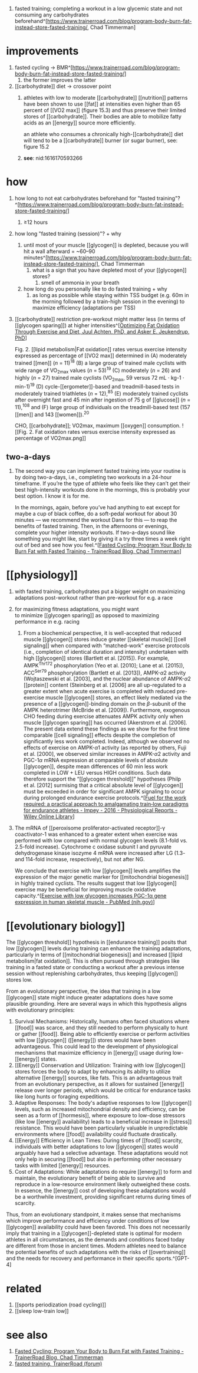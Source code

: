 1. fasted training; completing a workout in a low glycemic state and not consuming any carbohydrates beforehand^[https://www.trainerroad.com/blog/program-body-burn-fat-instead-store-fasted-training/, Chad Timmerman]

# improvements
1. fasted cycling → BMR^[https://www.trainerroad.com/blog/program-body-burn-fat-instead-store-fasted-training/]
	1. the former improves the latter
2. [[carbohydrate]] diet → crossover point
	1. athletes with low to moderate [[carbohydrate]] [[nutrition]] patterns have been shown to use [[fat]] at intensities even higher than 65 percent of [[VO2 max]] (figure 15.3) and thus preserve their limited stores of [[carbohydrate]]. Their bodies are able to mobilize fatty acids as an [[energy]] source more efficiently.

		an athlete who consumes a chronically high-[[carbohydrate]] diet will tend to be a [[carbohydrate]] burner (or sugar burner), see: figure 15.2
	1. **see**: nid:1616170593266

# how
1. how long to not eat carbohydrates beforehand for "fasted training"?^[https://www.trainerroad.com/blog/program-body-burn-fat-instead-store-fasted-training/]
	1. ≥12 hours
2. how long "fasted training (session)"? + why
	1. until most of your muscle [[glycogen]] is depleted, because you will hit a wall afterward = ~60–90 minutes^[https://www.trainerroad.com/blog/program-body-burn-fat-instead-store-fasted-training/], Chad Timmerman
		1. what is a sign that you have depleted most of your [[glycogen]] stores?
			1. smell of ammonia in your breath
	2. how long do you personally like to do fasted training + why
		1. as long as possible while staying within TSS budget (e.g. 60m in the morning followed by a train-high session in the evening) to maximize efficiency (adaptations per TSS)
3. [[carbohydrate]] restriction pre-workout might matter less (in terms of [[glycogen sparing]]) at higher intensities^[[Optimizing Fat Oxidation Through Exercise and Diet, Juul Achten, PhD, and Asker E. Jeukendrup, PhD](https://pubmed.ncbi.nlm.nih.gov/15212756/)]
   
   Fig. 2. [[lipid metabolism|Fat oxidation]] rates versus exercise intensity expressed as percentage of [[VO2 max]] determined in (A) moderately trained [[men]] (_n_ = 11)<sup>18</sup> (B) a large group of trained male cyclists with wide range of VO<sub>2max</sub> values (_n_ = 53)<sup>19</sup> (C) moderately (_n_ = 26) and highly (_n_ = 27) trained male cyclists (VO<sub>2max</sub>, 59 versus 72 mL · kg-1 · min-1)<sup>19</sup> (D) cycle-[[ergometer]]-based and treadmill-based tests in moderately trained triathletes (_n_ = 12),<sup>85</sup> (E) moderately trained cyclists after overnight fast and 45 min after ingestion of 75 g of [[glucose]] (_n_ = 11),<sup>108</sup> and (F) large group of individuals on the treadmill-based test (157 [[men]] and 143 [[women]]).<sup>20</sup>
   
   CHO, [[carbohydrate]];
   VO2max, maximum [[oxygen]] consumption.
   ![[Fig. 2. Fat oxidation rates versus exercise intensity expressed as percentage of VO2max.png]]
## two-a-days
1. The second way you can implement fasted training into your routine is by doing two-a-days, i.e., completing two workouts in a 24-hour timeframe. If you’re the type of athlete who feels like they can’t get their best high-intensity workouts done in the mornings, this is probably your best option. I know it is for me.
   
   In the mornings, again, before you’ve had anything to eat except for maybe a cup of black coffee, do a soft-pedal workout for about 30 minutes — we recommend the workout Dans for this — to reap the benefits of fasted training. Then, in the afternoons or evenings, complete your higher intensity workouts. If two-a-days sound like something you might like, start by giving it a try three times a week right out of bed and see how you feel.^[[Fasted Cycling: Program Your Body to Burn Fat with Fasted Training - TrainerRoad Blog, Chad Timmerman](https://www.trainerroad.com/blog/program-body-burn-fat-instead-store-fasted-training/)]

# [[physiology]]
1. with fasted training, carbohydrates put a bigger weight on maximizing adaptations post-workout rather than pre-workout for e.g. a race
2. for maximizing fitness adaptations, you might want to minimize [[glycogen sparing]] as opposed to maximizing performance in e.g. racing
	1. From a biochemical perspective, it is well-accepted that reduced muscle [[glycogen]] stores induce greater [[skeletal muscle]] [[cell signaling]] when compared with “matched-work” exercise protocols (i.e., completion of identical duration and intensity) undertaken with high [[glycogen]] stores (Bartlett et al. [2015]). For example, AMPK<sup>Thr172</sup> phosphorylation (Yeo et al. [2010]; Lane et al. [2015]), ACC<sup>Ser79</sup> phosphorylation (Bartlett et al. [2013]), AMPK-*α*2 activity (Wojtaszewski et al. [2003], and the nuclear abundance of AMPK-*α*2 [[protein]] content (Steinberg et al. [2006] are all up-regulated to a greater extent when acute exercise is completed with reduced pre-exercise muscle [[glycogen]] stores, an effect likely mediated via the presence of a [[glycogen]]-binding domain on the _β_-subunit of the AMPK heterotrimer (McBride et al. [2009]). Furthermore, exogenous CHO feeding during exercise attenuates AMPK activity only when muscle [[glycogen sparing]] has occurred (Akerstrom et al. [2006]. The present data extend these findings as we show for the first time comparable [[cell signaling]] effects despite the completion of significantly less work completed. Indeed, although we observed no effects of exercise on AMPK-*α*1 activity (as reported by others, Fuji et al. [2000], we observed similar increases in AMPK-*α*2 activity and PGC-1*α* mRNA expression at comparable levels of absolute [[glycogen]], despite mean differences of 60 min less work completed in LOW + LEU versus HIGH conditions. Such data therefore support the “[[glycogen threshold]]” hypotheses (Philp et al. [2012] surmising that a critical absolute level of [[glycogen]] must be exceeded in order for significant AMPK signaling to occur during prolonged endurance exercise protocols.^[[Fuel for the work required: a practical approach to amalgamating train‐low paradigms for endurance athletes - Impey - 2016 - Physiological Reports - Wiley Online Library](https://physoc.onlinelibrary.wiley.com/doi/full/10.14814/phy2.12803#phy212803-bib-0044)]
2. The mRNA of [[peroxisome proliferator-activated receptor]]-γ coactivator-1 was enhanced to a greater extent when exercise was performed with low compared with normal glycogen levels (8.1-fold vs. 2.5-fold increase). Cytochrome c oxidase subunit I and pyruvate dehydrogenase kinase isozyme 4 mRNA were increased after LG (1.3- and 114-fold increase, respectively), but not after NG.
   
   We conclude that exercise with low [[glycogen]] levels amplifies the expression of the major genetic marker for [[mitochondrial biogenesis]] in highly trained cyclists. The results suggest that low [[glycogen]] exercise may be beneficial for improving muscle oxidative capacity.^[[Exercise with low glycogen increases PGC-1α gene expression in human skeletal muscle - PubMed (nih.gov)](https://pubmed.ncbi.nlm.nih.gov/23053125/)]

# [[evolutionary biology]]
The [[glycogen threshold]] hypothesis in [[endurance training]] posits that low [[glycogen]] levels during training can enhance the training adaptations, particularly in terms of [[mitochondrial biogenesis]] and increased [[lipid metabolism|fat oxidation]]. This is often pursued through strategies like training in a fasted state or conducting a workout after a previous intense session without replenishing carbohydrates, thus keeping [[glycogen]] stores low.

From an evolutionary perspective, the idea that training in a low [[glycogen]] state might induce greater adaptations does have some plausible grounding. Here are several ways in which this hypothesis aligns with evolutionary principles:
1. Survival Mechanisms: Historically, humans often faced situations where [[food]] was scarce, and they still needed to perform physically to hunt or gather [[food]]. Being able to efficiently exercise or perform activities with low [[glycogen]] ([[energy]]) stores would have been advantageous. This could lead to the development of physiological mechanisms that maximize efficiency in [[energy]] usage during low-[[energy]] states.
2. [[Energy]] Conservation and Utilization: Training with low [[glycogen]] stores forces the body to adapt by enhancing its ability to utilize alternative [[energy]] sources, like fats. This is an advantageous trait from an evolutionary perspective, as it allows for sustained [[energy]] release over longer periods, which would be critical for endurance tasks like long hunts or foraging expeditions.
3. Adaptive Responses: The body's adaptive responses to low [[glycogen]] levels, such as increased mitochondrial density and efficiency, can be seen as a form of [[hormesis]], where exposure to low-dose stressors (like low [[energy]] availability) leads to a beneficial increase in [[stress]] resistance. This would have been particularly valuable in unpredictable environments where [[food]] availability could fluctuate drastically.
4. [[Energy]] Efficiency in Lean Times: During times of [[food]] scarcity, individuals with better adaptations to low [[glycogen]] states would arguably have had a selective advantage. These adaptations would not only help in securing [[food]] but also in performing other necessary tasks with limited [[energy]] resources.
5. Cost of Adaptations: While adaptations do require [[energy]] to form and maintain, the evolutionary benefit of being able to survive and reproduce in a low-resource environment likely outweighed these costs. In essence, the [[energy]] cost of developing these adaptations would be a worthwhile investment, providing significant returns during times of scarcity.

Thus, from an evolutionary standpoint, it makes sense that mechanisms which improve performance and efficiency under conditions of low [[glycogen]] availability could have been favored. This does not necessarily imply that training in a [[glycogen]]-depleted state is optimal for modern athletes in all circumstances, as the demands and conditions faced today are different from those in ancient times. Modern athletes need to balance the potential benefits of such adaptations with the risks of [[overtraining]] and the needs for recovery and performance in their specific sports.^[GPT-4]

# related
1. [[sports periodization (road cycling)]]
2. [[sleep low-train low]]

# see also
1. [Fasted Cycling: Program Your Body to Burn Fat with Fasted Training - TrainerRoad Blog, Chad Timmerman](https://www.trainerroad.com/blog/program-body-burn-fat-instead-store-fasted-training/)
2. [fasted training, TrainerRoad (forum)](https://www.trainerroad.com/forum/t/a-few-questions-about-fasting-rides-fasted-training/3629/2?u=lorenz_duremdes)